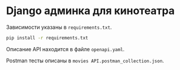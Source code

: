 # Django админка для кинотеатра

Зависимости указаны в `requirements.txt`.

```bash
pip install -r requirements.txt
```

Описание API находится в файле `openapi.yaml`.

Postman тесты описаны в `movies API.postman_collection.json`.

